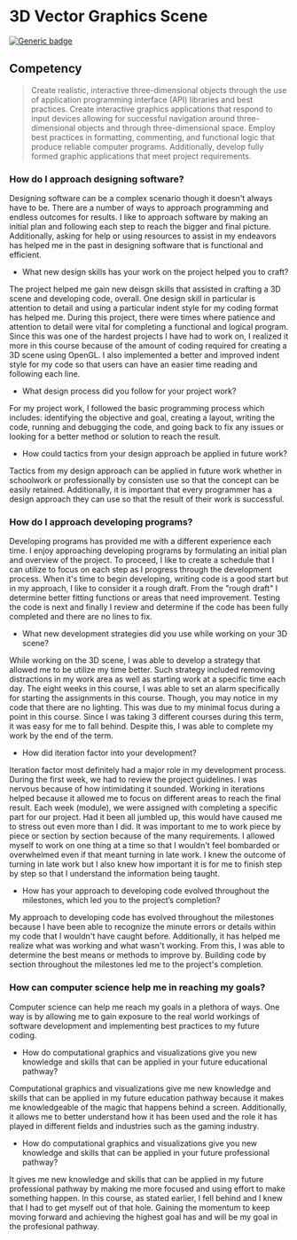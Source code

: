 # 3D Vector Graphics Scene

[![Generic badge](https://img.shields.io/badge/Language-C++-blue.svg)](https://www.python.org/)

## Competency
> Create realistic, interactive three-dimensional objects through the use of application programming interface (API) libraries and best practices. Create interactive graphics applications that respond to input devices allowing for successful navigation around three-dimensional objects and  through  three-dimensional space. Employ best practices in formatting, commenting, and functional logic that produce reliable computer programs. Additionally, develop fully formed graphic applications that meet project requirements.

### How do I approach designing software?

Designing software can be a complex scenario though it doesn't always have to be. There are a number of ways to approach programming and endless outcomes for results. I like to approach software by making an initial plan and following each step to reach the bigger and final picture. Additionally, asking for help or using resources to assist in my endeavors has helped me in the past in designing software that is functional and efficient. 

* What new design skills has your work on the project helped you to craft?

The project helped me gain new deisgn skills that assisted in crafting a 3D scene and developing code, overall. One design skill in particular is attention to detail and using a particular indent style for my coding format has helped me. During this project, there were times where patience and attention to detail were vital for completing a functional and logical program. Since this was one of the hardest projects I have had to work on, I realized it more in this course because of the amount of coding required for creating a 3D scene using OpenGL. I also implemented a better and improved indent style for my code so that users can have an easier time reading and following each line. 

* What design process did you follow for your project work?

For my project work, I followed the basic programming process which includes: identifying the objective and goal, creating a layout, writing the code, running and debugging the code, and going back to fix any issues or looking for a better method or solution to reach the result. 

* How could tactics from your design approach be applied in future work?

Tactics from my design approach can be applied in future work whether in schoolwork or professionally by consisten use so that the concept can be easily retained. Additionally, it is important that every programmer has a design approach they can use so that the result of their work is successful. 

### How do I approach developing programs?

Developing programs has provided me with a different experience each time. I enjoy approaching developing programs by formulating an initial plan and overview of the project. To proceed, I like to create a schedule that I can utilize to focus on each step as I progress through the development process. When it's time to begin developing, writing code is a good start but in my approach, I like to consider it a rough draft. From the "rough draft" I determine better fitting functions or areas that need improvement. Testing the code is next and finally I review and determine if the code has been fully completed and there are no lines to fix.

* What new development strategies did you use while working on your 3D scene?

While working on the 3D scene, I was able to develop a strategy that allowed me to be utilize my time better. Such strategy included removing distractions in my work area as well as starting work at a specific time each day. The eight weeks in this course, I was able to set an alarm specifically for starting the assignments in this course. Though, you may notice in my code that there are no lighting. This was due to my minimal focus during a point in this course. Since I was taking 3 different courses during this term, it was easy for me to fall behind. Despite this, I was able to complete my work by the end of the term.

* How did iteration factor into your development?

Iteration factor most definitely had a major role in my development process. During the first week, we had to review the project guidelines. I was nervous because of how intimidating it sounded. Working in iterations helped because it allowed me to focus on different areas to reach the final result. Each week (module), we were assigned with completing a specific part for our project. Had it been all jumbled up, this would have caused me to stress out even more than I did. It was important to me to work piece by piece or section by section because of the many requirements. I allowed myself to work on one thing at a time so that I wouldn't feel bombarded or overwhelmed even if that meant turning in late work. I knew the outcome of turning in late work but I also knew how important it is for me to finish step by step so that I understand the information being taught. 

* How has your approach to developing code evolved throughout the milestones, which led you to the project’s completion?

My approach to developing code has evolved throughout the milestones because I have been able to recognize the minute errors or details within my code that I wouldn't have caught before. Additionally, it has helped me realize what was working and what wasn't working. From this, I was able to determine the best means or methods to improve by. Building code by section throughout the milestones led me to the project's completion.

### How can computer science help me in reaching my goals?

Computer science can help me reach my goals in a plethora of ways. One way is by allowing me to gain exposure to the real world workings of software development and implementing best practices to my future coding. 

* How do computational graphics and visualizations give you new knowledge and skills that can be applied in your future educational pathway?

Computational graphics and visualizations give me new knowledge and skills that can be applied in my future education pathway because it makes me knowledgeable of the magic that happens behind a screen. Additionally, it allows me to better understand how it has been used and the role it has played in different fields and industries such as the gaming industry. 

* How do computational graphics and visualizations give you new knowledge and skills that can be applied in your future professional pathway?

It gives me new knowledge and skills that can be applied in my future professional pathway by making me more focused and using effort to make something happen. In this course, as stated earlier, I fell behind and I knew that I had to get myself out of that hole. Gaining the momentum to keep moving forward and achieving the highest goal has and will be my goal in the profesional pathway. 
